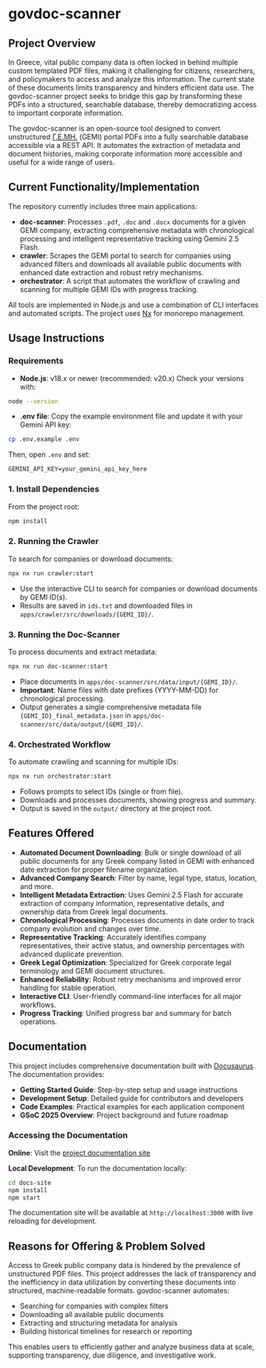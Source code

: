 # govdoc-scanner

## Project Overview

In Greece, vital public company data is often locked in behind multiple custom templated PDF files, making it challenging for citizens, researchers, and policymakers to access and analyze this information. The current state of these documents limits transparency and hinders efficient data use. The govdoc-scanner project seeks to bridge this gap by transforming these PDFs into a structured, searchable database, thereby democratizing access to important corporate information.

The govdoc-scanner is an open-source tool designed to convert unstructured [Γ.Ε.ΜΗ.](https://www.businessportal.gr/) (GEMI) portal PDFs into a fully searchable database accessible via a REST API. It automates the extraction of metadata and document histories, making corporate information more accessible and useful for a wide range of users.

## Current Functionality/Implementation

The repository currently includes three main applications:

- **doc-scanner**: Processes `.pdf`, `.doc` and `.docx` documents for a given GEMI company, extracting comprehensive metadata with chronological processing and intelligent representative tracking using Gemini 2.5 Flash.
- **crawler**: Scrapes the GEMI portal to search for companies using advanced filters and downloads all available public documents with enhanced date extraction and robust retry mechanisms.
- **orchestrator**: A script that automates the workflow of crawling and scanning for multiple GEMI IDs with progress tracking.

All tools are implemented in Node.js and use a combination of CLI interfaces and automated scripts. The project uses [Nx](https://nx.dev/) for monorepo management.

## Usage Instructions

### Requirements

- **Node.js**: v18.x or newer (recommended: v20.x)
  Check your versions with:

```sh
node --version
```

- **.env file**: Copy the example environment file and update it with your Gemini API key:

```sh
cp .env.example .env
```

Then, open `.env` and set:

```
GEMINI_API_KEY=your_gemini_api_key_here
```

### 1. Install Dependencies

From the project root:

```sh
npm install
```

### 2. Running the Crawler

To search for companies or download documents:

```sh
npx nx run crawler:start
```

- Use the interactive CLI to search for companies or download documents by GEMI ID(s).
- Results are saved in `ids.txt` and downloaded files in `apps/crawler/src/downloads/{GEMI_ID}/`.

### 3. Running the Doc-Scanner

To process documents and extract metadata:

```sh
npx nx run doc-scanner:start
```

- Place documents in `apps/doc-scanner/src/data/input/{GEMI_ID}/`.
- **Important**: Name files with date prefixes (YYYY-MM-DD) for chronological processing.
- Output generates a single comprehensive metadata file `{GEMI_ID}_final_metadata.json` in `apps/doc-scanner/src/data/output/{GEMI_ID}/`.

### 4. Orchestrated Workflow

To automate crawling and scanning for multiple IDs:

```sh
npx nx run orchestrator:start
```

- Follows prompts to select IDs (single or from file).
- Downloads and processes documents, showing progress and summary.
- Output is saved in the `output/` directory at the project root.

## Features Offered

- **Automated Document Downloading**: Bulk or single download of all public documents for any Greek company listed in GEMI with enhanced date extraction for proper filename organization.
- **Advanced Company Search**: Filter by name, legal type, status, location, and more.
- **Intelligent Metadata Extraction**: Uses Gemini 2.5 Flash for accurate extraction of company information, representative details, and ownership data from Greek legal documents.
- **Chronological Processing**: Processes documents in date order to track company evolution and changes over time.
- **Representative Tracking**: Accurately identifies company representatives, their active status, and ownership percentages with advanced duplicate prevention.
- **Greek Legal Optimization**: Specialized for Greek corporate legal terminology and GEMI document structures.
- **Enhanced Reliability**: Robust retry mechanisms and improved error handling for stable operation.
- **Interactive CLI**: User-friendly command-line interfaces for all major workflows.
- **Progress Tracking**: Unified progress bar and summary for batch operations.

## Documentation

This project includes comprehensive documentation built with [Docusaurus](https://docusaurus.io/). The documentation provides:

- **Getting Started Guide**: Step-by-step setup and usage instructions
- **Development Setup**: Detailed guide for contributors and developers
- **Code Examples**: Practical examples for each application component
- **GSoC 2025 Overview**: Project background and future roadmap

### Accessing the Documentation

**Online**: Visit the [project documentation site](https://flexivian.github.io/govdoc-scanner/)

**Local Development**: To run the documentation locally:

```bash
cd docs-site
npm install
npm start
```

The documentation site will be available at `http://localhost:3000` with live reloading for development.

## Reasons for Offering & Problem Solved

Access to Greek public company data is hindered by the prevalence of unstructured PDF files. This project addresses the lack of transparency and the inefficiency in data utilization by converting these documents into structured, machine-readable formats.
govdoc-scanner automates:

- Searching for companies with complex filters
- Downloading all available public documents
- Extracting and structuring metadata for analysis
- Building historical timelines for research or reporting

This enables users to efficiently gather and analyze business data at scale, supporting transparency, due diligence, and investigative work.
